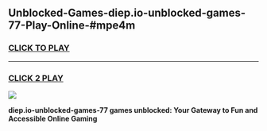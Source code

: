 
## Unblocked-Games-diep.io-unblocked-games-77-Play-Online-#mpe4m
<h3>
<a href="https://premium.freeplayer.one?title=diep.io-unblocked-games-77&ref=27F">CLICK TO PLAY</a></h3>
<hr>

<h3>
<a href="https://premium.freeplayer.one?title=diep.io-unblocked-games-77&ref=27F">CLICK 2 PLAY</a>
  
</h3>

<a href="https://premium.freeplayer.one?title=diep.io-unblocked-games-77&ref=27F"><img src="https://clearcache.store/games.png"></a>


**diep.io-unblocked-games-77 games unblocked: Your Gateway to Fun and Accessible Online Gaming**
